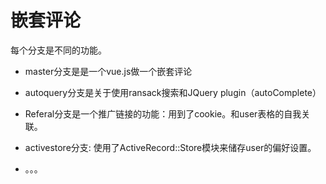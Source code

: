 # 嵌套评论
  每个分支是不同的功能。

* master分支是是一个vue.js做一个嵌套评论

* autoquery分支是关于使用ransack搜索和JQuery plugin（autoComplete）

* Referal分支是一个推广链接的功能：用到了cookie。和user表格的自我关联。

* activestore分支: 使用了ActiveRecord::Store模块来储存user的偏好设置。

* 。。。
